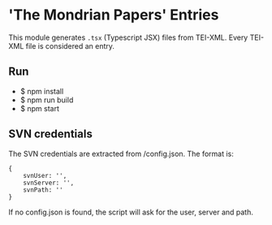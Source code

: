 # 'The Mondrian Papers' Entries

This module generates `.tsx` (Typescript JSX) files from TEI-XML. Every TEI-XML file is considered an entry.

## Run
- $ npm install <!-- install dependencies -->
- $ npm run build <!-- build TypeScript to JavaScript -->
- $ npm start <!-- Generate .tsx files -->

## SVN credentials
The SVN credentials are extracted from <mondrian-entries>/config.json. The format is:
```
{
	svnUser: '',
	svnServer: '',
	svnPath: ''
}
```
If no config.json is found, the script will ask for the user, server and path.

